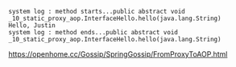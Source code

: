     system log : method starts...public abstract void _10_static_proxy_aop.InterfaceHello.hello(java.lang.String)
    Hello, Justin
    system log : method ends...public abstract void _10_static_proxy_aop.InterfaceHello.hello(java.lang.String)



https://openhome.cc/Gossip/SpringGossip/FromProxyToAOP.html
